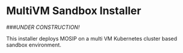 # MultiVM Sandbox Installer

###_UNDER CONSTRUCTION!_

This installer deploys MOSIP on a multi VM Kubernetes cluster based sandbox environment.
